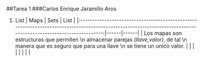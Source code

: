 ##Tarea 1
###Carlos Enrique Jaramillo Aros
1. List
|                                                                              Maps                                                                              | Sets | List |
|:--------------------------------------------------------------------------------------------------------------------------------------------------------------:|------|------|
| Los mapas son estructuras que permiten \n almacenar parejas *(llave,valor)*, de tal \n  manera que es seguro que para una llave \n se tiene un unico valor.    |      |      |
|                                                                                                                                                                |      |      |
|                                                                                                    

